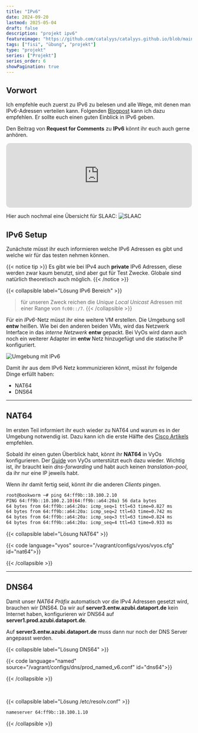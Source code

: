 ```yaml
---
title: "IPv6"
date: 2024-09-20
lastmod: 2025-05-04
draft: false
description: "projekt ipv6"
featureimage: "https://github.com/catalyys/catalyys.github.io/blob/main/assets/project/azubi_umgebung_setup_v6.svg?raw=true"
tags: ["fisi", "übung", "projekt"]
type: "projekt"
series: ["Projekt"]
series_order: 6
showPagination: true
---
```



## Vorwort

Ich empfehle euch zuerst zu IPv6 zu belesen und alle Wege, mit denen man IPv6-Adressen verteilen kann. Folgenden [Blogpost](https://metebalci.com/blog/hello-ipv6/) kann ich dazu empfehlen. Er sollte euch einen guten Einblick in IPv6 geben.


Den Beitrag von **Request for Comments** zu **IPv6** könnt ihr euch auch gerne anhören.
<iframe allow="autoplay *; encrypted-media *; fullscreen *; clipboard-write" frameborder="0" height="175" style="width:100%;max-width:660px;overflow:hidden;border-radius:10px;" sandbox="allow-forms allow-popups allow-same-origin allow-scripts allow-storage-access-by-user-activation allow-top-navigation-by-user-activation" src="https://embed.podcasts.apple.com/de/podcast/rfce014-ipv6/id1082223939?i=1000401347741&l=en-GB"></iframe>


Hier auch nochmal eine Übersicht für SLAAC:
![SLAAC](ipv6_slaac.svg)


## IPv6 Setup

Zunächste müsst ihr euch informieren welche IPv6 Adressen es gibt und welche wir für das testen nehmen können.

{{< notice tip >}}
Es gibt wie bei IPv4 auch **private** IPv6 Adressen, diese werden zwar kaum benutzt, sind aber gut für Test Zwecke. Globale sind natürlich theoretisch auch möglich.
{{< /notice >}}

{{< collapsible label="Lösung IPv6 Bereich" >}}
>für unseren Zweck reichen die *Unique Local Unicast* Adressen mit einer Range von `fc00::/7`.
{{< /collapsible >}}

Für ein *IPv6*-Netz müsst ihr eine weitere VM erstellen. Die Umgebung soll **entw** heißen.
Wie bei den anderen beiden VMs, wird das Netzwerk Interface in das *interne Netzwerk* **entw** gepackt.
Bei VyOs wird dann auch noch ein weiterer Adapter im **entw** Netz hinzugefügt und die statische IP konfiguriert.

![Umgebung mit IPv6](project/azubi_umgebung_setup_v6.svg)

Damit ihr aus dem IPv6 Netz kommunizieren könnt, müsst ihr folgende Dinge erfüllt haben:
- NAT64
- DNS64


---

## NAT64

Im ersten Teil informiert ihr euch wieder zu NAT64 und warum es in der Umgebung notwendig ist.
Dazu kann ich die erste Hälfte des [Cisco Artikels](https://www.cisco.com/c/de_de/support/docs/ip/network-address-translation-nat/217208-understanding-nat64-and-its-configuratio.html) empfehlen.

Sobald ihr einen guten Überblick habt, könnt ihr **NAT64** in VyOs konfigurieren. Der [Guide](https://docs.vyos.io/en/latest/configuration/nat/nat64.html) von VyOs unterstützt euch dazu wieder.
Wichtig ist, ihr braucht kein *dns-forwarding* und habt auch keinen *translation-pool*, da ihr nur eine IP jeweils habt.

Wenn ihr damit fertig seid, könnt ihr die anderen *Clients* pingen.

```bash
root@bookworm ~# ping 64:ff9b::10.100.2.10
PING 64:ff9b::10.100.2.10(64:ff9b::a64:20a) 56 data bytes
64 bytes from 64:ff9b::a64:20a: icmp_seq=1 ttl=63 time=0.827 ms
64 bytes from 64:ff9b::a64:20a: icmp_seq=2 ttl=63 time=0.742 ms
64 bytes from 64:ff9b::a64:20a: icmp_seq=3 ttl=63 time=0.824 ms
64 bytes from 64:ff9b::a64:20a: icmp_seq=4 ttl=63 time=0.933 ms
```

{{< collapsible label="Lösung NAT64" >}}

{{< code language="vyos" source="/vagrant/configs/vyos/vyos.cfg" id="nat64">}}

{{< /collapsible >}}

---

## DNS64

Damit unser *NAT64 Präfix* automatisch vor die IPv4 Adressen gesetzt wird, brauchen wir DNS64.
Da wir auf **server3.entw.azubi.dataport.de** kein Internet haben, konfigurieren wir DNS64 auf **server1.prod.azubi.dataport.de**.

Auf **server3.entw.azubi.dataport.de** muss dann nur noch der DNS Server angepasst werden.

{{< collapsible label="Lösung DNS64" >}}

{{< code language="named" source="/vagrant/configs/dns/prod_named_v6.conf" id="dns64">}}

{{< /collapsible >}}

<br>

{{< collapsible label="Lösung /etc/resolv.conf" >}}

```bash
nameserver 64:ff9b::10.100.1.10
```

{{< /collapsible >}}

